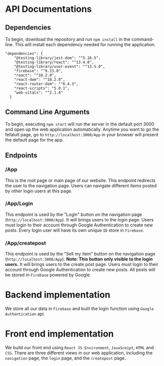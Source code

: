 # API Documentations
## Dependencies
To begin, download the repository and run ```npm install``` in the command-line. This will install each dependency needed for running the application.
```
"dependencies": {
    "@testing-library/jest-dom": "^5.16.5",
    "@testing-library/react": "^13.4.0",
    "@testing-library/user-event": "^13.5.0",
    "firebase": "^9.13.0",
    "react": "^18.2.0",
    "react-dom": "^18.2.0",
    "react-router-dom": "^6.4.3",
    "react-scripts": "5.0.1",
    "web-vitals": "^2.1.4"
  }
```


## Command Line Arguments
To begin, executing `npm start` will run the server in the default port 3000 and open up the web application automatically. Anytime you want to go the fefalult page, go to `http://localhost:3000/App` in your browser will present the default page for the app.


## Endpoints
### /App
This is the root page or main page of our website. This endpoint redirects the user to the navigation page. Users can navigate different items posted by other login users at this page.

### /App/Login
This endpoint is used by the "Login" button on the navigation page (`http://localhost:3000/App`). It will brings users to the login page. Users must login to their account through Google Authentication to create new posts. Every login user will have its own unique `ID` store in `Firebase`.

### /App/createpost
This endpoint is used by the "Sell my item" button on the navigation page (`http://localhost:3000/App`). **Note: This button only visible to the login users.** It will brings users to the create post page. Users must login to their account through Google Authentication to create new posts. All posts will be stored in `Firebase` powered by Google.

# Backend implementation
We store all our data in `Firebase` and built the login function using `Google Authentication` api.

# Front end implementation
We build our front end using `React JS Environment`, `JavaSceipt`, `HTML` and `CSS`. There are three different views in our web application, including the `navigation` page, the `login` page, and the `createpost` page.

